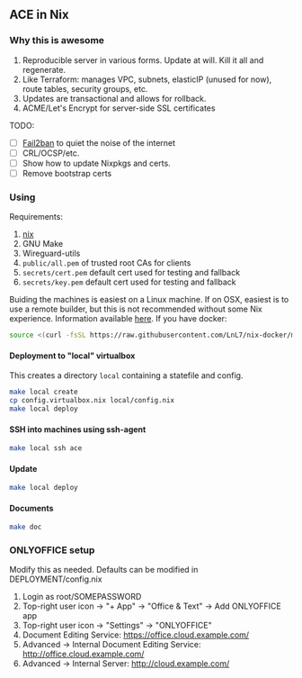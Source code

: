 ## ACE in Nix

### Why this is awesome

1. Reproducible server in various forms. Update at will. Kill it all and regenerate.
2. Like Terraform: manages VPC, subnets, elasticIP (unused for now), route tables, security groups, etc.
3. Updates are transactional and allows for rollback.
4. ACME/Let's Encrypt for server-side SSL certificates

TODO:
- [ ] [Fail2ban](https://github.com/fail2ban/fail2ban) to quiet the noise of the internet
- [ ] CRL/OCSP/etc.
- [ ] Show how to update Nixpkgs and certs.
- [ ] Remove bootstrap certs

### Using
Requirements:

1. [nix](https://nixos.org/nix/download.html)
2. GNU Make
3. Wireguard-utils
4. `public/all.pem` of trusted root CAs for clients
5. `secrets/cert.pem` default cert used for testing and fallback
6. `secrets/key.pem` default cert used for testing and fallback

Buiding the machines is easiest on a Linux machine. If on OSX, easiest is to use a remote builder, but this is not recommended without some Nix experience.  Information available [here](https://github.com/LnL7/nix-docker).  If you have docker:
```bash
source <(curl -fsSL https://raw.githubusercontent.com/LnL7/nix-docker/master/start-docker-nix-build-slave)
```

#### Deployment to "local" virtualbox
This creates a directory `local` containing a statefile and config.
```bash
make local create
cp config.virtualbox.nix local/config.nix
make local deploy
```

#### SSH into machines using ssh-agent
```bash
make local ssh ace
```

#### Update
```bash
make local deploy
```

#### Documents
``` bash
make doc
```

### ONLYOFFICE setup

Modify this as needed. Defaults can be modified in DEPLOYMENT/config.nix

1. Login as root/SOMEPASSWORD
2. Top-right user icon -> "+ App" -> "Office & Text" -> Add ONLYOFFICE app
3. Top-right user icon -> "Settings" -> "ONLYOFFICE"
4. Document Editing Service: https://office.cloud.example.com/
5. Advanced -> Internal Document Editing Service: http://office.cloud.example.com/
6. Advanced -> Internal Server: http://cloud.example.com/
